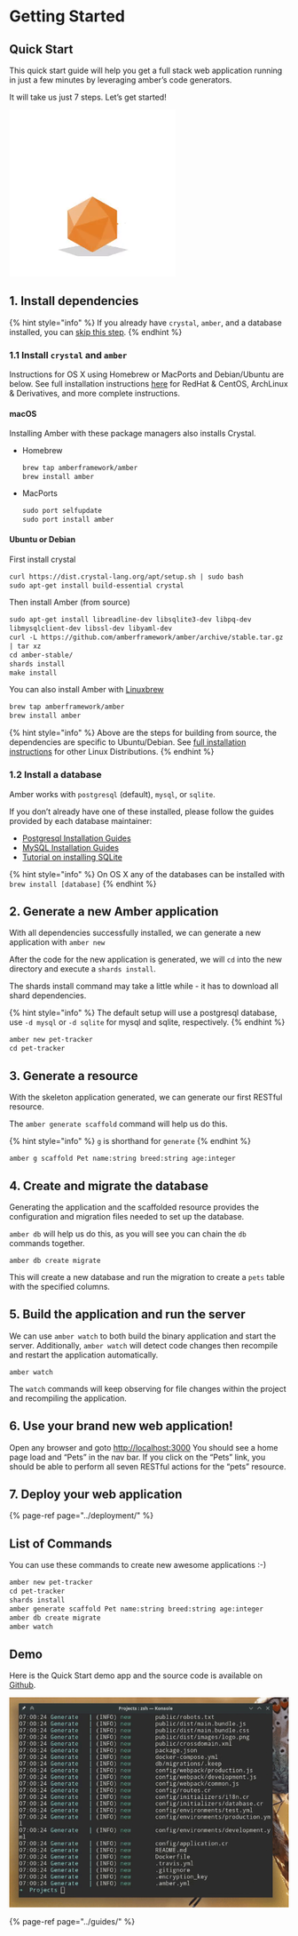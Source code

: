 # Getting Started

## Quick Start

This quick start guide will help you get a full stack web application running in just a few minutes by leveraging amber’s code generators.

It will take us just 7 steps. Let’s get started!

![Let&#x2019;s get started!](https://raw.githubusercontent.com/amberframework/site-assets/master/videos/amber-quick-start.gif)

## 1. Install dependencies

{% hint style="info" %}
If you already have `crystal`, `amber`, and a database installed, you can [skip this step](quick-start.md#2-generate-a-new-amber-application).
{% endhint %}

### 1.1 Install `crystal` and `amber`

Instructions for OS X using Homebrew or MacPorts and Debian/Ubuntu are below. See full installation instructions [here](https://crystal-lang.org/docs/installation/) for RedHat & CentOS, ArchLinux & Derivatives, and more complete instructions.

#### macOS

Installing Amber with these package managers also installs Crystal.

- Homebrew

  ```text
  brew tap amberframework/amber
  brew install amber
  ```

- MacPorts

  ```text
  sudo port selfupdate
  sudo port install amber
  ```

#### Ubuntu or Debian

First install crystal

```text
curl https://dist.crystal-lang.org/apt/setup.sh | sudo bash
sudo apt-get install build-essential crystal
```

Then install Amber \(from source\)

```text
sudo apt-get install libreadline-dev libsqlite3-dev libpq-dev libmysqlclient-dev libssl-dev libyaml-dev
curl -L https://github.com/amberframework/amber/archive/stable.tar.gz | tar xz
cd amber-stable/
shards install
make install
```

You can also install Amber with [Linuxbrew](http://linuxbrew.sh/)

```bash
brew tap amberframework/amber
brew install amber
```

{% hint style="info" %}
Above are the steps for building from source, the dependencies are specific to Ubuntu/Debian. See [full installation instructions](../guides/installation.md) for other Linux Distributions.
{% endhint %}

### 1.2 Install a database

Amber works with `postgresql` \(default\), `mysql`, or `sqlite`.

If you don’t already have one of these installed, please follow the guides provided by each database maintainer:

* [Postgresql Installation Guides](https://wiki.postgresql.org/wiki/Detailed_installation_guides)
* [MySQL Installation Guides](https://dev.mysql.com/doc/refman/8.0/en/installing.html)
* [Tutorial on installing SQLite](https://www.tutorialspoint.com/sqlite/sqlite_installation.htm)

{% hint style="info" %}
On OS X any of the databases can be installed with `brew install [database]`
{% endhint %}

## 2. Generate a new Amber application

With all dependencies successfully installed, we can generate a new application with `amber new`

After the code for the new application is generated, we will `cd` into the new directory and execute a `shards install`.

The shards install command may take a little while - it has to download all shard dependencies.

{% hint style="info" %}
The default setup will use a postgresql database, use `-d mysql` or `-d sqlite` for mysql and sqlite, respectively.
{% endhint %}

```text
amber new pet-tracker
cd pet-tracker
```

## 3. Generate a resource

With the skeleton application generated, we can generate our first RESTful resource.

The `amber generate scaffold` command will help us do this.

{% hint style="info" %}
`g` is shorthand for `generate`
{% endhint %}

```text
amber g scaffold Pet name:string breed:string age:integer
```

## 4. Create and migrate the database

Generating the application and the scaffolded resource provides the configuration and migration files needed to set up the database.

`amber db` will help us do this, as you will see you can chain the `db` commands together.

```text
amber db create migrate
```

This will create a new database and run the migration to create a `pets` table with the specified columns.

## 5. Build the application and run the server

We can use `amber watch` to both build the binary application and start the server. Additionally, `amber watch` will detect code changes then recompile and restart the application automatically.

```text
amber watch
```

The `watch` commands will keep observing for file changes within the project and recompiling the application.

## 6. Use your brand new web application!

Open any browser and goto [http://localhost:3000](http://localhost:3000) You should see a home page load and “Pets” in the nav bar. If you click on the “Pets” link, you should be able to perform all seven RESTful actions for the “pets” resource.

## 7. Deploy your web application

{% page-ref page="../deployment/" %}

## List of Commands

You can use these commands to create new awesome applications :-\)

```text
amber new pet-tracker
cd pet-tracker
shards install
amber generate scaffold Pet name:string breed:string age:integer
amber db create migrate
amber watch
```

## Demo

Here is the Quick Start demo app and the source code is available on [Github](https://github.com/faustinoaq/pet-tracker).

![Quick Start Demo](https://raw.githubusercontent.com/amberframework/site-assets/master/videos/quick-start-demo.gif)

{% page-ref page="../guides/" %}
